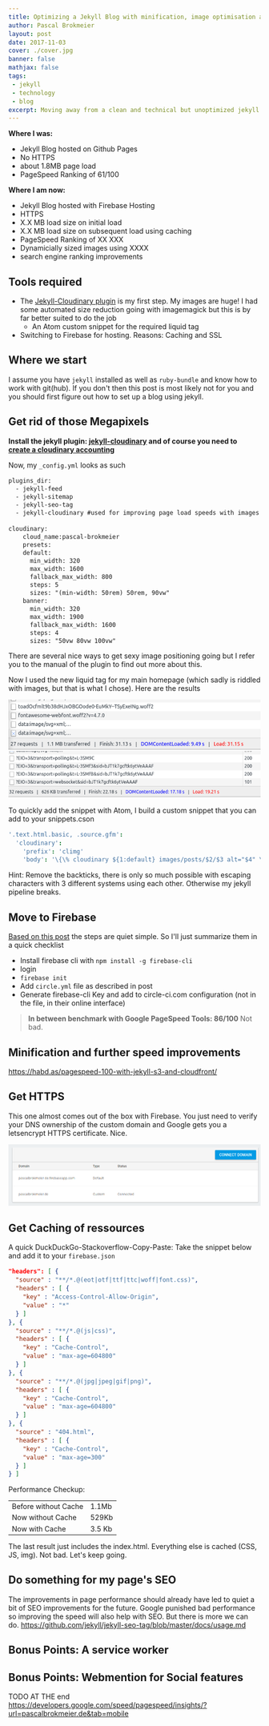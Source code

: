 ```yaml
---
title: Optimizing a Jekyll Blog with minification, image optimisation and caching on Firebase Hosting
author: Pascal Brokmeier
layout: post
date: 2017-11-03
cover: ./cover.jpg
banner: false
mathjax: false
tags: 
 - jekyll 
 - technology 
 - blog
excerpt: Moving away from a clean and technical but unoptimized jekyll blog to a CDN backed, more efficient blog with dynamic image sizing and more.
---
```


**Where I was:**

-   Jekyll Blog hosted on Github Pages
-   No HTTPS
-   about 1.8MB page load
-   PageSpeed Ranking of 61/100

**Where I am now:**

-   Jekyll Blog hosted with Firebase Hosting
-   HTTPS
-   X.X MB load size on initial load
-   X.X MB load size on subsequent load using caching
-   PageSpeed Ranking of XX XXX
-   Dynamicially sized images using XXXX
-   search engine ranking improvements

## Tools required

-   The [Jekyll-Cloudinary plugin](https://nhoizey.github.io/jekyll-cloudinary/#live-example) is my first step. My images are huge! I had some automated size reduction going with imagemagick but this is by far better suited to do the job
    -   An Atom custom snippet for the required liquid tag
-   Switching to Firebase for hosting. Reasons: Caching and SSL


## Where we start
I assume you have `jekyll` installed as well as `ruby-bundle` and know how to work with git(hub). If you don't then this post is most likely not for you and you should first figure out how to set up a blog using jekyll.

## Get rid of those Megapixels

**Install the jekyll plugin: [jekyll-cloudinary](https://nhoizey.github.io/jekyll-cloudinary/#installation) and of course you need to [create a cloudinary accounting](https://cloudinary.com/invites/lpov9zyyucivvxsnalc5/flurhi5jzgzzan33ou6f)**

Now, my `_config.yml` looks as such

```
plugins_dir:
  - jekyll-feed
  - jekyll-sitemap
  - jekyll-seo-tag
  - jekyll-cloudinary #used for improving page load speeds with images

cloudinary:
    cloud_name:pascal-brokmeier
    presets:
    default:
      min_width: 320
      max_width: 1600
      fallback_max_width: 800
      steps: 5
      sizes: "(min-width: 50rem) 50rem, 90vw"
    banner:
      min_width: 320
      max_width: 1900
      fallback_max_width: 1600
      steps: 4
      sizes: "50vw 80vw 100vw"
```

There are several nice ways to get sexy image positioning going but I refer you to the manual of the plugin to find out more about this.

Now I used the new liquid tag for my main homepage (which sadly is riddled with images, but that is what I chose). Here are the results

![](./before_cloudinary.png )
![](./after_cloudinary.png )

To quickly add the snippet with Atom, I build a custom snippet that you can add to your snippets.cson

```cson
'.text.html.basic, .source.gfm':
  'cloudinary':
    'prefix': 'climg'
    'body': '\{\% cloudinary ${1:default} images/posts/$2/$3 alt="$4" \%\}'
```
Hint: Remove the backticks, there is only so much possible with escaping characters with 3 different systems using each other. Otherwise my jekyll pipeline breaks.
## Move to Firebase
[Based on this post](https://chris.banes.me/2017/06/02/jekyll-firebase/) the steps are quiet simple. So I'll just summarize them in a quick checklist

- Install firebase cli with `npm install -g firebase-cli`
- login
- `firebase init`
- Add `circle.yml` file as described in post
- Generate firebase-cli Key and add to circle-ci.com configuration (not in the file, in their online interface)

> **In between benchmark with Google PageSpeed Tools: 86/100** Not bad.

## Minification and further speed improvements
https://habd.as/pagespeed-100-with-jekyll-s3-and-cloudfront/



## Get HTTPS

This one almost comes out of the box with Firebase. You just need to verify your DNS ownership of the custom domain and Google gets you a letsencrypt HTTPS certificate. Nice.

![](./connect_domain.png )


## Get Caching of ressources

A quick DuckDuckGo-Stackoverflow-Copy-Paste: Take the snippet below and add it to your `firebase.json`

```json
"headers": [ {
  "source" : "**/*.@(eot|otf|ttf|ttc|woff|font.css)",
  "headers" : [ {
    "key" : "Access-Control-Allow-Origin",
    "value" : "*"
  } ]
}, {
  "source" : "**/*.@(js|css)",
  "headers" : [ {
    "key" : "Cache-Control",
    "value" : "max-age=604800"
  } ]
}, {
  "source" : "**/*.@(jpg|jpeg|gif|png)",
  "headers" : [ {
    "key" : "Cache-Control",
    "value" : "max-age=604800"
  } ]
}, {
  "source" : "404.html",
  "headers" : [ {
    "key" : "Cache-Control",
    "value" : "max-age=300"
  } ]
} ]
```

Performance Checkup:

|  |  |
| :------------- | :------------- |
| Before without Cache | 1.1Mb |
| Now without Cache | 529Kb |
| Now with Cache | 3.5 Kb|

The last result just includes the index.html. Everything else is cached (CSS, JS, img). Not bad. Let's keep going.

## Do something for my page's SEO
The improvements in page performance should already have led to quiet a bit of SEO improvements for the future. Google punished bad performance so improving the speed will also help with SEO. But there is more we can do.
https://github.com/jekyll/jekyll-seo-tag/blob/master/docs/usage.md

## Bonus Points: A service worker
## Bonus Points: Webmention for Social features


TODO AT THE end
https://developers.google.com/speed/pagespeed/insights/?url=pascalbrokmeier.de&tab=mobile
